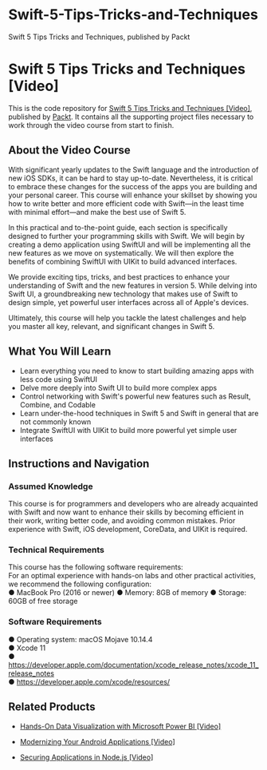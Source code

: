 # Swift-5-Tips-Tricks-and-Techniques
Swift 5 Tips Tricks and Techniques, published by Packt
# Swift 5 Tips Tricks and Techniques [Video]
This is the code repository for [Swift 5 Tips Tricks and Techniques [Video]](https://www.packtpub.com/mobile/swift-5-tips-tricks-and-techniques-video), published by [Packt](https://www.packtpub.com/?utm_source=github). It contains all the supporting project files necessary to work through the video course from start to finish.
## About the Video Course
With significant yearly updates to the Swift language and the introduction of new iOS SDKs, it can be hard to stay up-to-date. Nevertheless, it is critical to embrace these changes for the success of the apps you are building and your personal career. This course will enhance your skillset by showing you how to write better and more efficient code with Swift—in the least time with minimal effort—and make the best use of Swift 5.

In this practical and to-the-point guide, each section is specifically designed to further your programming skills with Swift. We will begin by creating a demo application using SwiftUI and will be implementing all the new features as we move on systematically. We will then explore the benefits of combining SwiftUI with UIKit to build advanced interfaces.

We provide exciting tips, tricks, and best practices to enhance your understanding of Swift and the new features in version 5. While delving into Swift UI, a groundbreaking new technology that makes use of Swift to design simple, yet powerful user interfaces across all of Apple's devices.

Ultimately, this course will help you tackle the latest challenges and help you master all key, relevant, and significant changes in Swift 5.

<H2>What You Will Learn</H2>
<DIV class=book-info-will-learn-text>
<UL>
<LI> Learn everything you need to know to start building amazing apps with less code using SwiftUI
<LI> Delve more deeply into Swift UI to build more complex apps
<LI> Control networking with Swift's powerful new features such as Result, Combine, and Codable
<LI> Learn under-the-hood techniques in Swift 5 and Swift in general that are not commonly known
<LI> Integrate SwiftUI with UIKit to build more powerful yet simple user interfaces
</LI></UL></DIV>

## Instructions and Navigation
### Assumed Knowledge
This course is for programmers and developers who are already acquainted with Swift and now want to enhance their skills by becoming efficient in their work, writing better code, and avoiding common mistakes.
Prior experience with Swift, iOS development, CoreData, and UIKit is required.
### Technical Requirements
This course has the following software requirements:<br/>
For an optimal experience with hands-on labs and other practical activities, we recommend the following configuration:</br>
●	MacBook Pro (2016 or newer)
●	Memory: 8GB of memory
●	Storage: 60GB of free storage


### Software Requirements </br>
●	Operating system: macOS Mojave 10.14.4</br>
●	Xcode 11 </br>
●	https://developer.apple.com/documentation/xcode_release_notes/xcode_11_release_notes</br>
●	https://developer.apple.com/xcode/resources/</br>


## Related Products
* [Hands-On Data Visualization with Microsoft Power BI [Video]](https://www.packtpub.com/big-data-and-business-intelligence/hands-data-visualization-microsoft-power-bi-video?utm_source=github&utm_medium=repository&utm_campaign=9781789805185)

* [Modernizing Your Android Applications [Video]](https://www.packtpub.com/application-development/modernizing-your-android-applications-video?utm_source=github&utm_medium=repository&utm_campaign=9781789950502)

* [Securing Applications in Node.js [Video]](https://www.packtpub.com/web-development/securing-applications-nodejs-video?utm_source=github&utm_medium=repository&utm_campaign=9781789136791)
